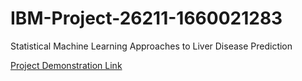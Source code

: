 # IBM-Project-26211-1660021283
Statistical Machine Learning Approaches to Liver Disease Prediction


<a href="https://drive.google.com/file/d/1wOmXct0U9o3tySK0xYf15OvdDishXR_y/view">Project Demonstration Link</a>


